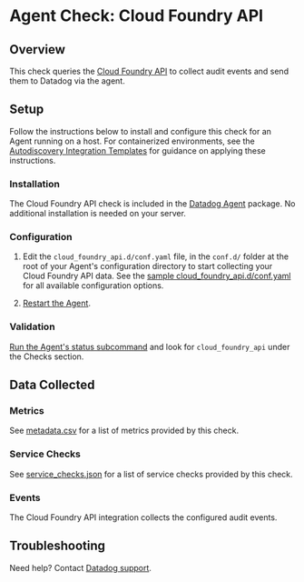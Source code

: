 # Agent Check: Cloud Foundry API

## Overview

This check queries the [Cloud Foundry API][1] to collect audit events and send them to Datadog via the agent.

## Setup

Follow the instructions below to install and configure this check for an Agent running on a host. For containerized environments, see the [Autodiscovery Integration Templates][2] for guidance on applying these instructions.

### Installation

The Cloud Foundry API check is included in the [Datadog Agent][2] package.
No additional installation is needed on your server.

### Configuration

1. Edit the `cloud_foundry_api.d/conf.yaml` file, in the `conf.d/` folder at the root of your Agent's configuration directory to start collecting your Cloud Foundry API data. See the [sample cloud_foundry_api.d/conf.yaml][3] for all available configuration options.

2. [Restart the Agent][4].

### Validation

[Run the Agent's status subcommand][5] and look for `cloud_foundry_api` under the Checks section.

## Data Collected

### Metrics

See [metadata.csv][6] for a list of metrics provided by this check.

### Service Checks

See [service_checks.json][8] for a list of service checks provided by this check.

### Events

The Cloud Foundry API integration collects the configured audit events.

## Troubleshooting

Need help? Contact [Datadog support][7].

[1]: http://v3-apidocs.cloudfoundry.org
[2]: https://docs.datadoghq.com/agent/kubernetes/integrations
[3]: https://github.com/DataDog/integrations-core/blob/master/cloud_foundry_api/datadog_checks/cloud_foundry_api/data/conf.yaml.example
[4]: https://docs.datadoghq.com/agent/guide/agent-commands/#start-stop-and-restart-the-agent
[5]: https://docs.datadoghq.com/agent/guide/agent-commands/#agent-status-and-information
[6]: https://github.com/DataDog/integrations-core/blob/master/cloud_foundry_api/metadata.csv
[7]: https://docs.datadoghq.com/help
[8]: https://github.com/DataDog/integrations-core/blob/master/cloud_foundry_api/assets/service_checks.json
